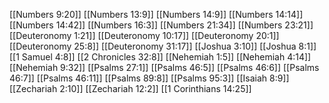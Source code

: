 [[Numbers 9:20]]
[[Numbers 13:9]]
[[Numbers 14:9]]
[[Numbers 14:14]]
[[Numbers 14:42]]
[[Numbers 16:3]]
[[Numbers 21:34]]
[[Numbers 23:21]]
[[Deuteronomy 1:21]]
[[Deuteronomy 10:17]]
[[Deuteronomy 20:1]]
[[Deuteronomy 25:8]]
[[Deuteronomy 31:17]]
[[Joshua 3:10]]
[[Joshua 8:1]]
[[1 Samuel 4:8]]
[[2 Chronicles 32:8]]
[[Nehemiah 1:5]]
[[Nehemiah 4:14]]
[[Nehemiah 9:32]]
[[Psalms 27:1]]
[[Psalms 46:5]]
[[Psalms 46:6]]
[[Psalms 46:7]]
[[Psalms 46:11]]
[[Psalms 89:8]]
[[Psalms 95:3]]
[[Isaiah 8:9]]
[[Zechariah 2:10]]
[[Zechariah 12:2]]
[[1 Corinthians 14:25]]
